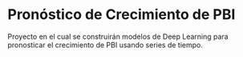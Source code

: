 # Pronóstico de Crecimiento de PBI

Proyecto en el cual se construirán modelos de Deep Learning para pronosticar el crecimiento de PBI usando series de tiempo.
